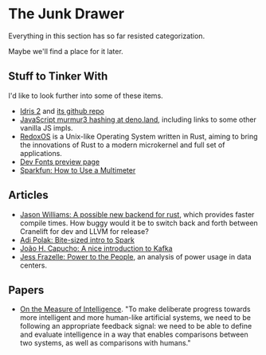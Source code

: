 # The Junk Drawer

Everything in this section has so far resisted categorization.

Maybe we'll find a place for it later.

## Stuff to Tinker With

I'd like to look further into some of these items.

- [Idris 2](https://www.idris-lang.org/) and [its github repo](https://github.com/edwinb/Idris2)
- [JavaScript murmur3 hashing at deno.land](https://deno.land/x/murmurhash/), including links to some other vanilla JS impls.
- [RedoxOS](https://www.redox-os.org/) is a Unix-like Operating System written in Rust, aiming to bring the innovations of Rust to a modern microkernel and full set of applications.
- [Dev Fonts preview page](https://devfonts.gafi.dev/)
- [Sparkfun: How to Use a Multimeter](https://learn.sparkfun.com/tutorials/how-to-use-a-multimeter/all)

## Articles

- [Jason Williams: A possible new backend for rust](https://jason-williams.co.uk/a-possible-new-backend-for-rust), which provides faster compile times.  How buggy would it be to switch back and forth between Cranelift for dev and LLVM for release?
- [Adi Polak: Bite-sized intro to Spark](https://dev.to/adipolak/apache-spark-bitesize-series-1jd2)
- [João H. Capucho: A nice introduction to Kafka](https://dev.to/hcapucho/apache-kafka-101-introduction-567a)
- [Jess Frazelle: Power to the People](https://blog.jessfraz.com/post/power-to-the-people/), an analysis of power usage in data centers.

## Papers

- [On the Measure of Intelligence](https://arxiv.org/abs/1911.01547). "To make deliberate progress towards more intelligent and more human-like artificial systems, we need to be following an appropriate feedback signal: we need to be able to define and evaluate intelligence in a way that enables comparisons between two systems, as well as comparisons with humans."